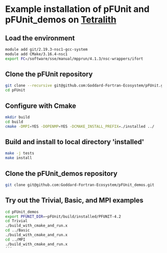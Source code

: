 # Example installation of pFUnit and pFUnit_demos on [Tetralith](https://www.nsc.liu.se/systems/tetralith/)

## Load the environment

```bash
module add git/2.19.3-nsc1-gcc-system
module add CMake/3.16.4-nsc1
export FC=/software/sse/manual/mpprun/4.1.3/nsc-wrappers/ifort
```

## Clone the pFUnit repository

```bash
git clone --recursive git@github.com:Goddard-Fortran-Ecosystem/pFUnit.git
cd pFUnit
```

## Configure with Cmake

```bash
mkdir build
cd build
cmake -DMPI=YES -DOPENMP=YES -DCMAKE_INSTALL_PREFIX=./installed ../
```

## Build and install to local directory 'installed'

```bash
make -j tests
make install
```

## Clone the pFUnit_demos repository

```bash
git clone git@github.com:Goddard-Fortran-Ecosystem/pFUnit_demos.git
```


## Try out the Trivial, Basic, and MPI examples

```bash
cd pFUnit_demos
export PFUNIT_DIR=~pFUnit/build/installed/PFUNIT-4.2
cd Trivial
./build_with_cmake_and_run.x
cd ../Basic
./build_with_cmake_and_run.x
cd ../MPI
./build_with_cmake_and_run.x
´´´
